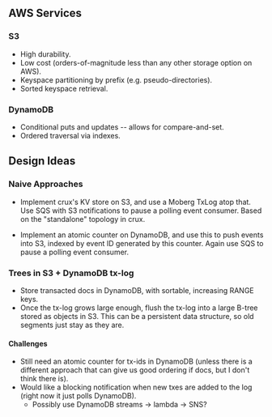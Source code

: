 ## AWS Services

### S3

* High durability.
* Low cost (orders-of-magnitude less than any other storage option on AWS).
* Keyspace partitioning by prefix (e.g. pseudo-directories).
* Sorted keyspace retrieval.

### DynamoDB

* Conditional puts and updates -- allows for compare-and-set.
* Ordered traversal via indexes.

## Design Ideas

### Naive Approaches

* Implement crux's KV store on S3, and use a Moberg TxLog atop that. Use SQS with
  S3 notifications to pause a polling event consumer. Based on the "standalone"
  topology in crux.

* Implement an atomic counter on DynamoDB, and use this to push events into S3,
  indexed by event ID generated by this counter. Again use SQS to pause a polling
  event consumer.
  
### Trees in S3 + DynamoDB tx-log

* Store transacted docs in DynamoDB, with sortable, increasing RANGE keys.
* Once the tx-log grows large enough, flush the tx-log into a large B-tree
  stored as objects in S3. This can be a persistent data structure, so old
  segments just stay as they are.

#### Challenges

* Still need an atomic counter for tx-ids in DynamoDB (unless there is a different
  approach that can give us good ordering if docs, but I don't think there is).
* Would like a blocking notification when new txes are added to the log (right now
  it just polls DynamoDB).
  * Possibly use DynamoDB streams -> lambda -> SNS?
